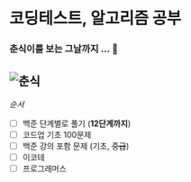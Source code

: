# 코딩테스트, 알고리즘 공부

### 춘식이를 보는 그날까지 ... 🤍
![춘식](https://item.kakaocdn.net/do/b5d3d6a7b67fbf5afdaffb79fffbf8b18f324a0b9c48f77dbce3a43bd11ce785)
---

*순서*
- [ ] 백준 단계별로 풀기 (**12단계까지**)
- [ ] 코드업 기초 100문제 
- [ ] 백준 강의 포함 문제 (기초, ~~중급~~)
- [ ] 이코테
- [ ] 프로그래머스 
